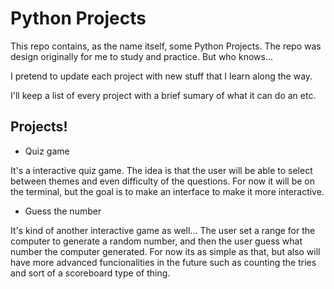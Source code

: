
# Python Projects

This repo contains, as the name itself, some Python Projects. The repo was design originally for me to study and practice. But who knows... 

I pretend to update each project with new stuff that I learn along the way. 

I'll keep a list of every project with a brief sumary of what it can do an etc. 



## Projects!
- Quiz game

It's a interactive quiz game. The idea is that the user will be able to select between themes and even difficulty of the questions. For now it will be on the terminal, but the goal is to make an interface to make it more interactive. 

- Guess the number

It's kind of another interactive game as well... The user set a range for the computer to generate a random number, and then the user guess what number the computer generated. For now its as simple as that, but also will have more advanced funcionalities in the future such as counting the tries and sort of a scoreboard type of thing.
